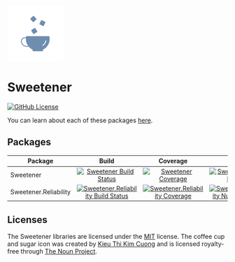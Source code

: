 [![Sweetener Alt Icon](src/Resources/Sweetener-Alt.png)](https://thenounproject.com/kieukimcuong/)

# Sweetener
[![GitHub License](https://img.shields.io/github/license/wsugarman/Sweetener?label=License)](https://github.com/wsugarman/Sweetener/blob/master/LICENSE)

You can learn about each of these packages [here](https://wsugarman.github.io/Sweetener).

## Packages
| Package | Build | Coverage | NuGet |
| ------- |:-----:|:--------:|:-----:|
| Sweetener | [![Sweetener Build Status](https://dev.azure.com/wsugarman/Sweetener/_apis/build/status/CI/Sweetener%20-%20CI?branchName=master)](https://dev.azure.com/wsugarman/Sweetener/_build/latest?definitionId=8&branchName=master) | [![Sweetener Coverage](https://img.shields.io/azure-devops/coverage/wsugarman/Sweetener/8?label=Coverage&logo=Azure-DevOps)](https://dev.azure.com/wsugarman/Sweetener/_build/latest?definitionId=8&branchName=master) | [![Sweetener NuGet Package](https://img.shields.io/nuget/vpre/Sweetener?label=NuGet&logo=NuGet)](https://www.nuget.org/packages/Sweetener/) |
| Sweetener.Reliability | [![Sweetener.Reliability Build Status](https://dev.azure.com/wsugarman/Sweetener/_apis/build/status/CI/Sweetener.Reliability%20-%20CI?branchName=master)](https://dev.azure.com/wsugarman/Sweetener/_build/latest?definitionId=2&branchName=master) | [![Sweetener.Reliability Coverage](https://img.shields.io/azure-devops/coverage/wsugarman/Sweetener/2?label=Coverage&logo=Azure-DevOps)](https://dev.azure.com/wsugarman/Sweetener/_build/latest?definitionId=2&branchName=master) | [![Sweetener.Reliability NuGet Package](https://img.shields.io/nuget/vpre/Sweetener.Reliability?label=NuGet&logo=NuGet)](https://www.nuget.org/packages/Sweetener.Reliability/) |

## Licenses
The Sweetener libraries are licensed under the [MIT](https://github.com/wsugarman/Sweetener/blob/master/LICENSE)
license. The coffee cup and sugar icon was created by [Kieu Thi Kim Cuong](https://thenounproject.com/kieukimcuong/)
and is licensed royalty-free through [The Noun Project](https://thenounproject.com/).
